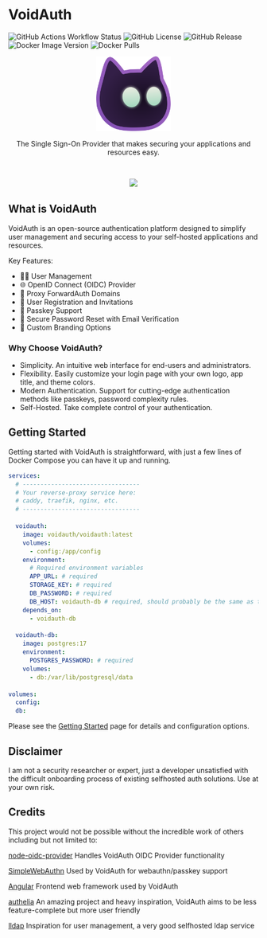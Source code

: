 # VoidAuth

![GitHub Actions Workflow Status](https://img.shields.io/github/actions/workflow/status/voidauth/voidauth/release.yml)
![GitHub License](https://img.shields.io/github/license/voidauth/voidauth)
![GitHub Release](https://img.shields.io/github/v/release/voidauth/voidauth?logo=github)
![Docker Image Version](https://img.shields.io/docker/v/voidauth/voidauth?sort=semver&logo=docker&logoColor=white)
![Docker Pulls](https://img.shields.io/docker/pulls/voidauth/voidauth?logo=docker&logoColor=white)


<p align="center">
  <img src="https://raw.githubusercontent.com/voidauth/voidauth/refs/heads/main/frontend/public/logo.svg" width="150" title="VoidAuth" alt="VoidAuth logo">
</p>

<p align="center">
The Single Sign-On Provider that makes securing your applications and resources easy.
</p>
<br>

<p align="center">
  <img src="https://raw.githubusercontent.com/voidauth/voidauth/refs/heads/main/docs/public/login_portal.png" width="200">
</p>

## What is VoidAuth
VoidAuth is an open-source authentication platform designed to simplify user management and securing access to your self-hosted applications and resources.

Key Features:

- 🙋‍♂️ User Management
- 🌐 OpenID Connect (OIDC) Provider
- 🔀 Proxy ForwardAuth Domains
- 📧 User Registration and Invitations
- 🔑 Passkey Support
- 🔐 Secure Password Reset with Email Verification
- 🎨 Custom Branding Options

### Why Choose VoidAuth?

- Simplicity. An intuitive web interface for end-users and administrators.
- Flexibility. Easily customize your login page with your own logo, app title, and theme colors.
- Modern Authentication. Support for cutting-edge authentication methods like passkeys, password complexity rules.
- Self-Hosted. Take complete control of your authentication.

## Getting Started

Getting started with VoidAuth is straightforward, with just a few lines of Docker Compose you can have it up and running.
``` yaml
services:
  # ---------------------------------
  # Your reverse-proxy service here:
  # caddy, traefik, nginx, etc.
  # ---------------------------------

  voidauth: 
    image: voidauth/voidauth:latest
    volumes:
      - config:/app/config
    environment:
      # Required environment variables
      APP_URL: # required
      STORAGE_KEY: # required
      DB_PASSWORD: # required
      DB_HOST: voidauth-db # required, should probably be the same as the db service name
    depends_on:
      - voidauth-db

  voidauth-db:
    image: postgres:17
    environment:
      POSTGRES_PASSWORD: # required
    volumes:
      - db:/var/lib/postgresql/data

volumes:
  config:
  db:
```

Please see the [Getting Started](https://github.com/voidauth/voidauth/wiki/Getting-Started) page for details and configuration options.

## Disclaimer

I am not a security researcher or expert, just a developer unsatisfied with the difficult onboarding process of existing selfhosted auth solutions. Use at your own risk.

## Credits

This project would not be possible without the incredible work of others including but not limited to:

[node-oidc-provider](https://github.com/panva/node-oidc-provider) Handles VoidAuth OIDC Provider functionality

[SimpleWebAuthn](https://github.com/MasterKale/SimpleWebAuthn) Used by VoidAuth for webauthn/passkey support

[Angular](https://angular.dev) Frontend web framework used by VoidAuth

[authelia](https://www.authelia.com/) An amazing project and heavy inspiration, VoidAuth aims to be less feature-complete but more user friendly

[lldap](https://github.com/lldap/lldap) Inspiration for user management, a very good selfhosted ldap service
